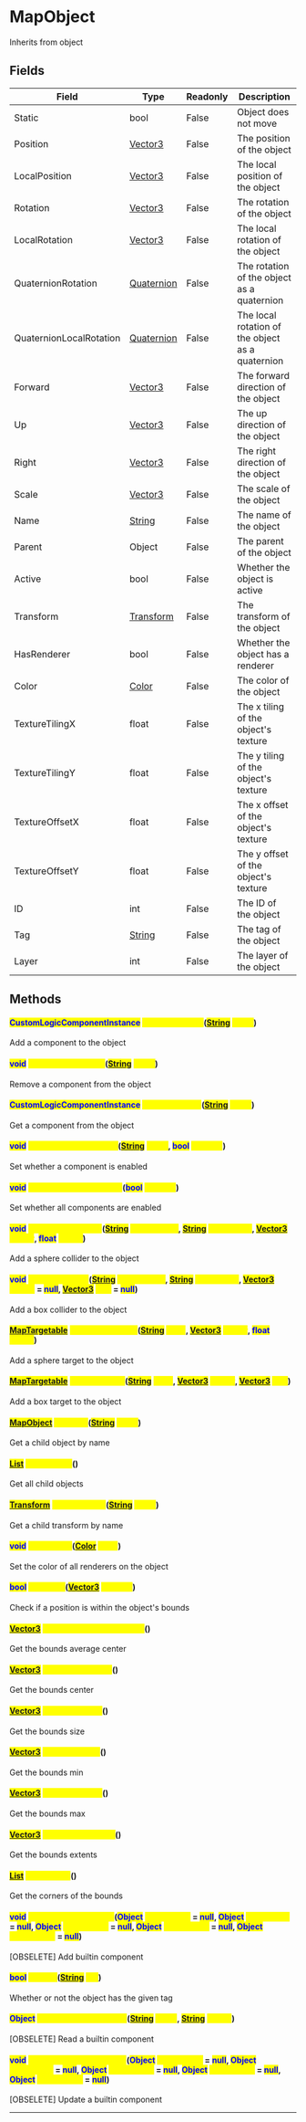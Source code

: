 # MapObject
Inherits from object
## Fields
|Field|Type|Readonly|Description|
|---|---|---|---|
|Static|bool|False|Object does not move|
|Position|[Vector3](../objects/Vector3.md)|False|The position of the object|
|LocalPosition|[Vector3](../objects/Vector3.md)|False|The local position of the object|
|Rotation|[Vector3](../objects/Vector3.md)|False|The rotation of the object|
|LocalRotation|[Vector3](../objects/Vector3.md)|False|The local rotation of the object|
|QuaternionRotation|[Quaternion](../objects/Quaternion.md)|False|The rotation of the object as a quaternion|
|QuaternionLocalRotation|[Quaternion](../objects/Quaternion.md)|False|The local rotation of the object as a quaternion|
|Forward|[Vector3](../objects/Vector3.md)|False|The forward direction of the object|
|Up|[Vector3](../objects/Vector3.md)|False|The up direction of the object|
|Right|[Vector3](../objects/Vector3.md)|False|The right direction of the object|
|Scale|[Vector3](../objects/Vector3.md)|False|The scale of the object|
|Name|[String](../static/String.md)|False|The name of the object|
|Parent|Object|False|The parent of the object|
|Active|bool|False|Whether the object is active|
|Transform|[Transform](../objects/Transform.md)|False|The transform of the object|
|HasRenderer|bool|False|Whether the object has a renderer|
|Color|[Color](../objects/Color.md)|False|The color of the object|
|TextureTilingX|float|False|The x tiling of the object's texture|
|TextureTilingY|float|False|The y tiling of the object's texture|
|TextureOffsetX|float|False|The x offset of the object's texture|
|TextureOffsetY|float|False|The y offset of the object's texture|
|ID|int|False|The ID of the object|
|Tag|[String](../static/String.md)|False|The tag of the object|
|Layer|int|False|The layer of the object|
## Methods
#### <mark style="color:Blue;">CustomLogicComponentInstance</mark> <mark style="color:Yellow;">AddComponent</mark>(<mark style="color:Blue;">[String](../static/String.md)</mark> <mark style="color:Yellow;">name</mark>)
Add a component to the object
#### <mark style="color:Blue;">void</mark> <mark style="color:Yellow;">RemoveComponent</mark>(<mark style="color:Blue;">[String](../static/String.md)</mark> <mark style="color:Yellow;">name</mark>)
Remove a component from the object
#### <mark style="color:Blue;">CustomLogicComponentInstance</mark> <mark style="color:Yellow;">GetComponent</mark>(<mark style="color:Blue;">[String](../static/String.md)</mark> <mark style="color:Yellow;">name</mark>)
Get a component from the object
#### <mark style="color:Blue;">void</mark> <mark style="color:Yellow;">SetComponentEnabled</mark>(<mark style="color:Blue;">[String](../static/String.md)</mark> <mark style="color:Yellow;">name</mark>, <mark style="color:Blue;">bool</mark> <mark style="color:Yellow;">enabled</mark>)
Set whether a component is enabled
#### <mark style="color:Blue;">void</mark> <mark style="color:Yellow;">SetComponentsEnabled</mark>(<mark style="color:Blue;">bool</mark> <mark style="color:Yellow;">enabled</mark>)
Set whether all components are enabled
#### <mark style="color:Blue;">void</mark> <mark style="color:Yellow;">AddSphereCollider</mark>(<mark style="color:Blue;">[String](../static/String.md)</mark> <mark style="color:Yellow;">collideMode</mark>, <mark style="color:Blue;">[String](../static/String.md)</mark> <mark style="color:Yellow;">collideWith</mark>, <mark style="color:Blue;">[Vector3](../objects/Vector3.md)</mark> <mark style="color:Yellow;">center</mark>, <mark style="color:Blue;">float</mark> <mark style="color:Yellow;">radius</mark>)
Add a sphere collider to the object
#### <mark style="color:Blue;">void</mark> <mark style="color:Yellow;">AddBoxCollider</mark>(<mark style="color:Blue;">[String](../static/String.md)</mark> <mark style="color:Yellow;">collideMode</mark>, <mark style="color:Blue;">[String](../static/String.md)</mark> <mark style="color:Yellow;">collideWith</mark>, <mark style="color:Blue;">[Vector3](../objects/Vector3.md)</mark> <mark style="color:Yellow;">center</mark> = <mark style="color:Blue;">null</mark>, <mark style="color:Blue;">[Vector3](../objects/Vector3.md)</mark> <mark style="color:Yellow;">size</mark> = <mark style="color:Blue;">null</mark>)
Add a box collider to the object
#### <mark style="color:Blue;">[MapTargetable](../objects/MapTargetable.md)</mark> <mark style="color:Yellow;">AddSphereTarget</mark>(<mark style="color:Blue;">[String](../static/String.md)</mark> <mark style="color:Yellow;">team</mark>, <mark style="color:Blue;">[Vector3](../objects/Vector3.md)</mark> <mark style="color:Yellow;">center</mark>, <mark style="color:Blue;">float</mark> <mark style="color:Yellow;">radius</mark>)
Add a sphere target to the object
#### <mark style="color:Blue;">[MapTargetable](../objects/MapTargetable.md)</mark> <mark style="color:Yellow;">AddBoxTarget</mark>(<mark style="color:Blue;">[String](../static/String.md)</mark> <mark style="color:Yellow;">team</mark>, <mark style="color:Blue;">[Vector3](../objects/Vector3.md)</mark> <mark style="color:Yellow;">center</mark>, <mark style="color:Blue;">[Vector3](../objects/Vector3.md)</mark> <mark style="color:Yellow;">size</mark>)
Add a box target to the object
#### <mark style="color:Blue;">[MapObject](../objects/MapObject.md)</mark> <mark style="color:Yellow;">GetChild</mark>(<mark style="color:Blue;">[String](../static/String.md)</mark> <mark style="color:Yellow;">name</mark>)
Get a child object by name
#### <mark style="color:Blue;">[List](../objects/List.md)</mark> <mark style="color:Yellow;">GetChildren</mark>()
Get all child objects
#### <mark style="color:Blue;">[Transform](../objects/Transform.md)</mark> <mark style="color:Yellow;">GetTransform</mark>(<mark style="color:Blue;">[String](../static/String.md)</mark> <mark style="color:Yellow;">name</mark>)
Get a child transform by name
#### <mark style="color:Blue;">void</mark> <mark style="color:Yellow;">SetColorAll</mark>(<mark style="color:Blue;">[Color](../objects/Color.md)</mark> <mark style="color:Yellow;">color</mark>)
Set the color of all renderers on the object
#### <mark style="color:Blue;">bool</mark> <mark style="color:Yellow;">InBounds</mark>(<mark style="color:Blue;">[Vector3](../objects/Vector3.md)</mark> <mark style="color:Yellow;">position</mark>)
Check if a position is within the object's bounds
#### <mark style="color:Blue;">[Vector3](../objects/Vector3.md)</mark> <mark style="color:Yellow;">GetBoundsAverageCenter</mark>()
Get the bounds average center
#### <mark style="color:Blue;">[Vector3](../objects/Vector3.md)</mark> <mark style="color:Yellow;">GetBoundsCenter</mark>()
Get the bounds center
#### <mark style="color:Blue;">[Vector3](../objects/Vector3.md)</mark> <mark style="color:Yellow;">GetBoundsSize</mark>()
Get the bounds size
#### <mark style="color:Blue;">[Vector3](../objects/Vector3.md)</mark> <mark style="color:Yellow;">GetBoundsMin</mark>()
Get the bounds min
#### <mark style="color:Blue;">[Vector3](../objects/Vector3.md)</mark> <mark style="color:Yellow;">GetBoundsMax</mark>()
Get the bounds max
#### <mark style="color:Blue;">[Vector3](../objects/Vector3.md)</mark> <mark style="color:Yellow;">GetBoundsExtents</mark>()
Get the bounds extents
#### <mark style="color:Blue;">[List](../objects/List.md)</mark> <mark style="color:Yellow;">GetCorners</mark>()
Get the corners of the bounds
#### <mark style="color:Blue;">void</mark> <mark style="color:Yellow;">AddBuiltinComponent</mark>(<mark style="color:Blue;">Object</mark> <mark style="color:Yellow;">parameter0</mark> = <mark style="color:Blue;">null</mark>, <mark style="color:Blue;">Object</mark> <mark style="color:Yellow;">parameter1</mark> = <mark style="color:Blue;">null</mark>, <mark style="color:Blue;">Object</mark> <mark style="color:Yellow;">parameter2</mark> = <mark style="color:Blue;">null</mark>, <mark style="color:Blue;">Object</mark> <mark style="color:Yellow;">parameter3</mark> = <mark style="color:Blue;">null</mark>, <mark style="color:Blue;">Object</mark> <mark style="color:Yellow;">parameter4</mark> = <mark style="color:Blue;">null</mark>)
[OBSELETE] Add builtin component
#### <mark style="color:Blue;">bool</mark> <mark style="color:Yellow;">HasTag</mark>(<mark style="color:Blue;">[String](../static/String.md)</mark> <mark style="color:Yellow;">tag</mark>)
Whether or not the object has the given tag
#### <mark style="color:Blue;">Object</mark> <mark style="color:Yellow;">ReadBuiltinComponent</mark>(<mark style="color:Blue;">[String](../static/String.md)</mark> <mark style="color:Yellow;">name</mark>, <mark style="color:Blue;">[String](../static/String.md)</mark> <mark style="color:Yellow;">param</mark>)
[OBSELETE] Read a builtin component
#### <mark style="color:Blue;">void</mark> <mark style="color:Yellow;">UpdateBuiltinComponent</mark>(<mark style="color:Blue;">Object</mark> <mark style="color:Yellow;">parameter0</mark> = <mark style="color:Blue;">null</mark>, <mark style="color:Blue;">Object</mark> <mark style="color:Yellow;">parameter1</mark> = <mark style="color:Blue;">null</mark>, <mark style="color:Blue;">Object</mark> <mark style="color:Yellow;">parameter2</mark> = <mark style="color:Blue;">null</mark>, <mark style="color:Blue;">Object</mark> <mark style="color:Yellow;">parameter3</mark> = <mark style="color:Blue;">null</mark>, <mark style="color:Blue;">Object</mark> <mark style="color:Yellow;">parameter4</mark> = <mark style="color:Blue;">null</mark>)
[OBSELETE] Update a builtin component

---

